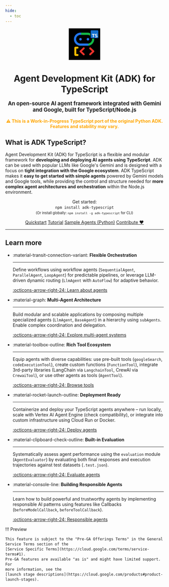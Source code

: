 ```yaml
---
hide:
  - toc
---
```


<div style="text-align: center;">
  <div class="centered-logo-text-group">
    <img src="assets/agent-development-kit.png" alt="Agent Development Kit Logo" width="100">
    <h1>Agent Development Kit (ADK) for TypeScript</h1>
  </div>
</div>

<p style="text-align:center; font-size: 1.2em;">
  <b>An open-source AI agent framework integrated with Gemini and Google, built for TypeScript/Node.js</b><br/>
</p>

<p style="text-align:center; color: orange; font-weight: bold;">
  ⚠️ This is a Work-in-Progress TypeScript port of the original Python ADK. Features and stability may vary.
</p>

## What is ADK TypeScript?

Agent Development Kit (ADK) for TypeScript is a flexible and modular framework for **developing and deploying AI agents using TypeScript**. ADK can be used with popular LLMs like Google's Gemini and is designed with a focus on **tight integration with the Google ecosystem**. ADK TypeScript makes it **easy to get started with simple agents** powered by Gemini models and Google tools, while providing the control and structure needed for **more complex agent architectures and orchestration** within the Node.js environment.

<div class="install-command-container">
  <p style="text-align:center;">
    Get started:
    <br/>
    <code>npm install adk-typescript</code>
    <br/>
    <span style="font-size: 0.8em;">(Or install globally: <code>npm install -g adk-typescript</code> for CLI)</span>
  </p>
</div>

<p style="text-align:center;">
  <a href="get-started/quickstart/" class="md-button">Quickstart</a>
  <a href="get-started/tutorial/" class="md-button">Tutorial</a>
  <a href="http://github.com/google/adk-samples" class="md-button" target="_blank">Sample Agents (Python)</a>
  <!-- <a href="api-reference/" class="md-button">API Reference</a> -->
  <a href="contributing-guide/" class="md-button">Contribute ❤️</a>
</p>

---

## Learn more

<div class="grid cards" markdown>

-   :material-transit-connection-variant: **Flexible Orchestration**

    ---

    Define workflows using workflow agents (`SequentialAgent`, `ParallelAgent`, `LoopAgent`) for predictable pipelines, or leverage LLM-driven dynamic routing (`LlmAgent` with `AutoFlow`) for adaptive behavior.

    [:octicons-arrow-right-24: Learn about agents](agents/index.md)

-   :material-graph: **Multi-Agent Architecture**

    ---

    Build modular and scalable applications by composing multiple specialized agents (`LlmAgent`, `BaseAgent`) in a hierarchy using `subAgents`. Enable complex coordination and delegation.

    [:octicons-arrow-right-24: Explore multi-agent systems](agents/multi-agents.md)

-   :material-toolbox-outline: **Rich Tool Ecosystem**

    ---

    Equip agents with diverse capabilities: use pre-built tools (`googleSearch`, `codeExecutionTool`), create custom functions (`FunctionTool`), integrate 3rd-party libraries (LangChain via `LangchainTool`, CrewAI via `CrewaiTool`), or use other agents as tools (`AgentTool`).

    [:octicons-arrow-right-24: Browse tools](tools/index.md)

-   :material-rocket-launch-outline: **Deployment Ready**

    ---

    Containerize and deploy your TypeScript agents anywhere – run locally, scale with Vertex AI Agent Engine (check compatibility), or integrate into custom infrastructure using Cloud Run or Docker.

    [:octicons-arrow-right-24: Deploy agents](deploy/index.md)

-   :material-clipboard-check-outline: **Built-in Evaluation**

    ---

    Systematically assess agent performance using the `evaluation` module (`AgentEvaluator`) by evaluating both final responses and execution trajectories against test datasets (`.test.json`).

    [:octicons-arrow-right-24: Evaluate agents](evaluate/index.md)

-   :material-console-line: **Building Responsible Agents**

    ---

    Learn how to build powerful and trustworthy agents by implementing responsible AI patterns using features like Callbacks (`beforeModelCallback`, `beforeToolCallback`).

    [:octicons-arrow-right-24: Responsible agents](safety/index.md)

</div>


!!! Preview

    This feature is subject to the "Pre-GA Offerings Terms" in the General
    Service Terms section of the
    [Service Specific Terms](https://cloud.google.com/terms/service-terms#1).
    Pre-GA features are available "as is" and might have limited support. For
    more information, see the
    [launch stage descriptions](https://cloud.google.com/products#product-launch-stages).

<div class="footer"></div>